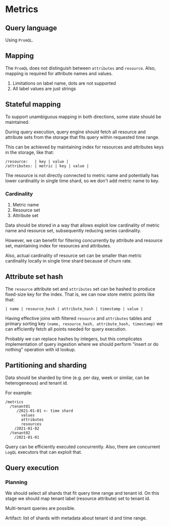 # Metrics

## Query language

Using `PromQL`.

## Mapping

The `PromQL` does not distinguish between `attributes` and `resource`.
Also, mapping is required for attribute names and values.

1. Limitations on label name, dots are not supported
2. All label values are just strings

## Stateful mapping

To support unambiguous mapping in both directions, some state should be maintained.

During query execution, query engine should fetch all resource and attribute sets from the storage
that fits query within requested time range.

This can be achieved by maintaining index for resources and attributes keys in the storage, like that:

```
/resource:   | key | value |
/attributes: | metric | key | value |
```

The resource is not directly connected to metric name and potentially has lower cardinality
in single time shard, so we don't add metric name to key.

### Cardinality

1. Metric name
2. Resource set
3. Attribute set


Data should be stored in a way that allows exploit low cardinality of metric name and resource set,
subsequently reducing series cardinality.

However, we can benefit for filtering concurrently by attribute and resource set,
maintaining index for resources and attributes.

Also, actual cardinality of resource set can be smaller than metric cardinality
locally in single time shard because of churn rate.

## Attribute set hash

The `resource` attribute set and `attributes` set can be hashed to produce
fixed-size key for the index. That is, we can now store metric points like that:

```
| name | resource_hash | attribute_hash | timestamp | value |
```

Having effective joins with filtered `resource` and `attributes` tables
and primary sorting key `(name, resource_hash, attribute_hash, timestamp)` we can efficiently
fetch all points needed for query execution.

Probably we can replace hashes by integers, but this complicates implementation
of query ingestion where we should perform "insert or do nothing" operation with id lookup.

## Partitioning and sharding

Data should be sharded by time (e.g. per day, week or similar, can be heterogeneous) and tenant id.

For example:

```
/metrics
  /tenant01
     /2021-01-01 <- time shard
       values
       attributes
       resources
    /2021-01-02
  /tenant02
    /2021-01-01
```

Query can be efficiently executed concurrently.
Also, there are concurrent `LogQL` executors that can exploit that.

##

## Query execution

### Planning

We should select all shards that fit query time range and tenant id.
On this stage we should map tenant label (resource attribute) set to tenant id.

Multi-tenant queries are possible.

Artifact: list of shards with metadata about tenant id and time range.
